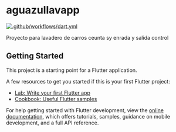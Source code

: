 # aguazullavapp
[![.github/workflows/dart.yml](https://github.com/Pevalcar/AguazulLavApp/actions/workflows/dart.yml/badge.svg?branch=master)](https://github.com/Pevalcar/AguazulLavApp/actions/workflows/dart.yml)


Proyecto para lavadero de carros ceunta sy enrada y salida control

## Getting Started

This project is a starting point for a Flutter application.

A few resources to get you started if this is your first Flutter project:

- [Lab: Write your first Flutter app](https://docs.flutter.dev/get-started/codelab)
- [Cookbook: Useful Flutter samples](https://docs.flutter.dev/cookbook)

For help getting started with Flutter development, view the
[online documentation](https://docs.flutter.dev/), which offers tutorials,
samples, guidance on mobile development, and a full API reference.
